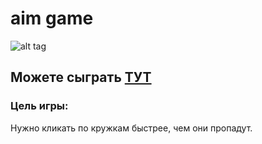 # aim game
![alt tag](http://findicons.com/files/icons/2770/ios_7_icons/256/joystick_filled.png)
## Можете сыграть [ТУТ](http://alfimois.github.io/aim-game/)
### Цель игры:
Нужно кликать по кружкам быстрее, чем они пропадут.
